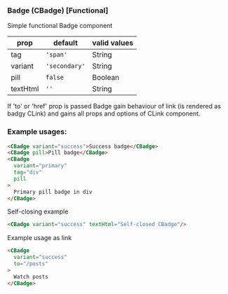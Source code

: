 ### Badge (CBadge) [Functional]

Simple functional Badge component

prop | default | valid values
--- | --- | ---
tag  | `'span'` | String
variant  | `'secondary'` | String
pill | `false` | Boolean
textHtml | `''` | String

If 'to' or 'href' prop is passed Badge gain behaviour of link (is rendered as badgy CLink) and gains all props and options of CLink component.

### Example usages:

```html
<CBadge variant="success">Success badge</CBadge>
<CBadge pill>Pill badge</CBadge>
<CBadge
  variant="primary"
  tag="div"
  pill
>
  Primary pill badge in div
</CBadge>

```

Self-closing example
```html
<CBadge variant="success" textHtml="Self-closed CBadge"/>
```

Example usage as link
```html
<CBadge
  variant="success"
  to="/posts"
>
  Watch posts
</CBadge>
```
